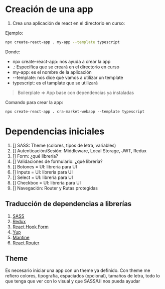 # Creación de una app

1. Crea una aplicación de react en el directorio en curso:

Ejemplo:

```bash
npx create-react-app . my-app --template typescript
```

Donde:

- npx create-react-app: nos ayuda a crear la app
- .: Especifica que se creará en el directorio en curso
- my-app: es el nombre de la aplicación
- --template: nos dice qué vamos a utilizar un template
- typescript: es el tamplate que se utilizará

> Boilerplate => App base con dependencias ya instaladas

Comando para crear la app:

```
npx create-react-app . cra-market-webapp --template typescript
```

# Dependencias iniciales

1. [] SASS: Theme (colores, tipos de letra, variables)
2. [] Autenticación/Sesión: Middleware, Local Storage, JWT, Redux
3. [] Form: ¿qué librería?
4. [] Validaciones de formulario: ¿qué librería?
5. [] Botones = UI: librería para UI
6. [] Inputs = UI: librería para UI
7. [] Select = UI: librería para UI
8. [] Checkbox = UI: librería para UI
9. [] Navegación: Router y Rutas protegidas

## Traducción de dependencias a librerías

1. [SASS](https://create-react-app.dev/docs/adding-a-sass-stylesheet/)
2. [Redux](https://react-redux.js.org/introduction/getting-started)
3. [React Hook Form](https://react-hook-form.com/)
4. [Yup](https://www.npmjs.com/package/yup)
5. [Mantine](https://mantine.dev/)
6. [React Router](https://reactrouter.com/)

## Theme

Es necesario iniciar una app con un theme ya definido. Con theme me refiero colores, tipografía, espaciados (opcional), tamaños de letra, todo lo que tenga que ver con lo visual y que SASS/UI nos pueda ayudar
